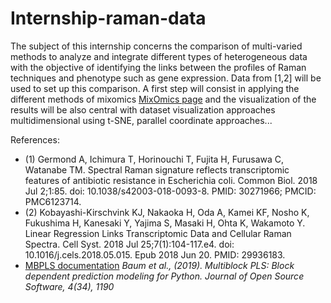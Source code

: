 # Internship-raman-data
  
The subject of this internship concerns the comparison of multi-varied methods to analyze and integrate different types of heterogeneous data with the objective of identifying the links between the profiles of Raman techniques and phenotype such as gene expression. 
Data from [1,2] will be used to set up this comparison. A first step will consist in applying the different methods of mixomics [MixOmics page](http://mixomics.org/) and the visualization of the results will be also central with dataset visualization approaches multidimensional using t-SNE, parallel coordinate approaches...
  
References:
- (1) Germond A, Ichimura T, Horinouchi T, Fujita H, Furusawa C, Watanabe TM. Spectral Raman signature reflects transcriptomic features of antibiotic resistance in Escherichia coli. Common Biol.
2018 Jul 2;1:85. doi: 10.1038/s42003-018-0093-8. PMID: 30271966; PMCID: PMC6123714.
- (2) Kobayashi-Kirschvink KJ, Nakaoka H, Oda A, Kamei KF, Nosho K, Fukushima H, Kanesaki Y, Yajima S, Masaki H, Ohta K, Wakamoto Y. Linear Regression Links Transcriptomic Data and Cellular Raman Spectra. Cell Syst. 2018 Jul 25;7(1):104-117.e4. doi: 10.1016/j.cels.2018.05.015.
Epub 2018 Jun 20. PMID: 29936183.
- [MBPLS documentation](https://mbpls.readthedocs.io/en/latest/) _Baum et al., (2019). Multiblock PLS: Block dependent prediction modeling for Python. Journal of Open Source Software, 4(34), 1190_
